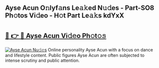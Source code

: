 ## Ayse Acun O𝚗lyf𝚊ns Le𝚊𝚔ed N𝚞𝚍es - Part-SO8 Ph𝚘tos Vi𝚍eo - H𝚘t Part Le𝚊𝚔s kdYxX

# <h2><a href="http://hf3i4jn.feru.top/?c=Ayse+Acun">🔗 👉 🔴 Ayse Acun Vi𝚍𝚎o Ph𝚘t𝚘𝚜</a></h2>

[![Ayse Acun Nu𝚍𝚎s](https://i.imgur.com/0TWrTi3.gif)](http://hf3i4jn.feru.top/?c=Ayse+Acun)
Online personality Ayse Acun with a focus on dance and lifestyle content. Public figures Ayse Acun are often subjected to intense scrutiny and public attention. 

